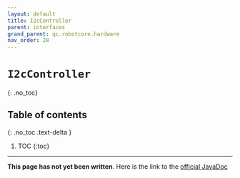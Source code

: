```yaml
---
layout: default
title: I2cController
parent: interfaces
grand_parent: qc.robotcore.hardware
nav_order: 28
---
```

# `I2cController`
{: .no_toc}

## Table of contents
{: .no_toc .text-delta }

1. TOC
{:toc}
---
**This page has not yet been written**. Here is the link to the [official JavaDoc](https://ftctechnh.github.io/ftc_app/doc/javadoc/com/qualcomm/robotcore/hardware/I2cController.html)
        